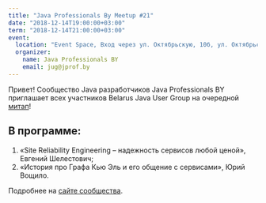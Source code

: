 ```yaml
---
title: "Java Professionals By Meetup #21"
date: "2018-12-14T19:00:00+03:00"
term: "2018-12-14T21:00:00+03:00"
event:
  location: "Event Space, Вход через ул. Октябрьскую, 10б, ул. Октябрьская 16А, Минск, Беларусь"
  organizer:
    name: Java Professionals BY
    email: jug@jprof.by
---
```


Привет! Сообщество Java разработчиков Java Professionals BY приглашает всех участников Belarus Java User Group на очередной [митап](https://jprof.by/post/anons-meetup-21/)!

## В программе:

1. «Site Reliability Engineering – надежность сервисов любой ценой», Евгений Шелестович;
1. «История про Графа Кью Эль и его общение с сервисами», Юрий Вощило.

Подробнее на [сайте сообщества](https://jprof.by/post/anons-meetup-21/).
